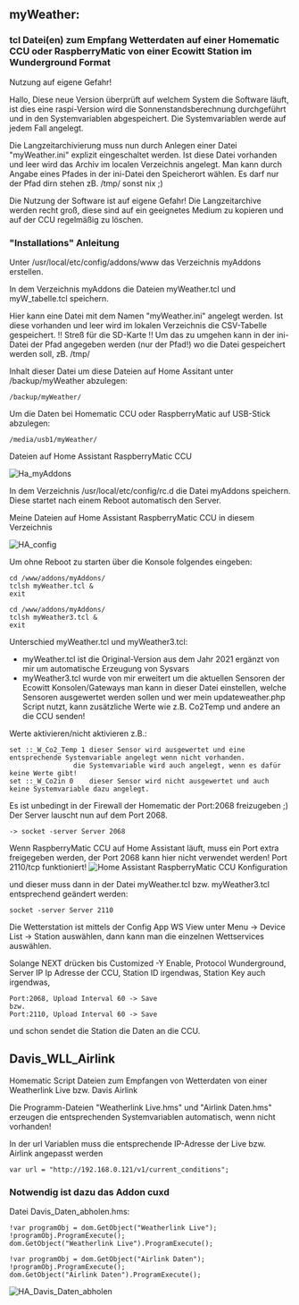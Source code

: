## myWeather:

### tcl Datei(en) zum Empfang Wetterdaten auf einer Homematic CCU oder RaspberryMatic von einer Ecowitt Station im Wunderground Format

Nutzung auf eigene Gefahr!

Hallo,
 Diese neue Version überprüft auf welchem System die Software läuft, ist dies eine raspi-Version wird die 
 Sonnenstandsberechnung durchgeführt und in den Systemvariablen abgespeichert. 
 Die Systemvariablen werde auf jedem Fall angelegt.

 Die Langzeitarchivierung muss nun durch Anlegen einer Datei "myWeather.ini" explizit eingeschaltet werden.
 Ist diese Datei vorhanden und leer wird das Archiv im localen Verzeichnis angelegt. 
 Man kann durch Angabe eines Pfades in der ini-Datei den Speicherort wählen. 
 Es darf nur der Pfad dirn stehen zB. /tmp/ sonst nix ;)

Die Nutzung der Software ist auf eigene Gefahr! 
Die Langzeitarchive werden recht groß, diese sind auf ein geeignetes Medium zu kopieren und auf
der CCU regelmäßig zu löschen.

### "Installations" Anleitung

Unter /usr/local/etc/config/addons/www das Verzeichnis myAddons erstellen.

In dem Verzeichnis myAddons die Dateien myWeather.tcl und myW_tabelle.tcl speichern.

Hier kann eine Datei mit dem Namen "myWeather.ini" angelegt werden. 
Ist diese vorhanden und leer wird im lokalen Verzeichnis die CSV-Tabelle gespeichert.
!! Streß für die SD-Karte !!
Um das zu umgehen kann in der ini-Datei der Pfad angegeben werden (nur der Pfad!) wo die Datei gespeichert werden soll, zB. /tmp/

Inhalt dieser Datei um diese Dateien auf Home Assitant unter /backup/myWeather abzulegen:
```
/backup/myWeather/
```
Um die Daten bei Homematic CCU oder RaspberryMatic auf USB-Stick abzulegen:
```
/media/usb1/myWeather/
```

Dateien auf Home Assistant RaspberryMatic CCU

![Ha_myAddons](https://github.com/user-attachments/assets/b45cb798-1811-4b34-b52b-0f3ba7208caa)


In dem Verzeichnis /usr/local/etc/config/rc.d die Datei myAddons speichern. 
Diese startet nach einem Reboot automatisch den Server.

Meine Dateien auf Home Assistant RaspberryMatic CCU in diesem Verzeichnis

![HA_config](https://github.com/user-attachments/assets/db29605b-cc3e-4905-9929-47b37220da7c)



Um ohne Reboot zu starten über die Konsole folgendes eingeben:
```
cd /www/addons/myAddons/
tclsh myWeather.tcl &
exit
```
```
cd /www/addons/myAddons/
tclsh myWeather3.tcl &
exit
```
Unterschied myWeather.tcl und myWeather3.tcl:
 - myWeather.tcl ist die Original-Version aus dem Jahr 2021 ergänzt von mir um automatische Erzeugung von Sysvars
 - myWeather3.tcl wurde von mir erweitert um die aktuellen Sensoren der Ecowitt Konsolen/Gateways
   man kann in dieser Datei einstellen, welche Sensoren ausgewertet werden sollen
   und wer mein updateweather.php Script nutzt, kann zusätzliche Werte wie z.B. Co2Temp und andere an die CCU senden!

Werte aktivieren/nicht aktivieren z.B.:
```
set ::_W_Co2_Temp 1	dieser Sensor wird ausgewertet und eine entsprechende Systemvariable angelegt wenn nicht vorhanden.
		        die Systemvariable wird auch angelegt, wenn es dafür keine Werte gibt!
set ::_W_Co2in 0	dieser Sensor wird nicht ausgewertet und auch keine Systemvariable dazu angelegt.
```
Es ist unbedingt in der Firewall der Homematic der Port:2068 freizugeben ;)
Der Server lauscht nun auf dem Port 2068.
```
-> socket -server Server 2068
```
Wenn RaspberryMatic CCU auf Home Assistant läuft, muss ein Port extra freigegeben werden,
der Port 2068 kann hier nicht verwendet werden!
Port 2110/tcp funktioniert!
![Home Assistant RaspberryMatic CCU Konfiguration](https://github.com/user-attachments/assets/68756616-7f91-49f8-8bd5-c44e1acd91d5)

und dieser muss dann in der Datei myWeather.tcl bzw. myWeather3.tcl entsprechend geändert werden:

```
socket -server Server 2110
```
Die Wetterstation ist mittels der Config App WS View unter
Menu -> Device List -> Station auswählen,
dann kann man die einzelnen Wettservices auswählen.

Solange NEXT drücken bis Customized -Y Enable,
Protocol Wunderground, Server IP Ip Adresse der CCU,
Station ID irgendwas, Station Key auch irgendwas,
```
Port:2068, Upload Interval 60 -> Save
bzw.
Port:2110, Upload Interval 60 -> Save
```
und schon sendet die Station die Daten an die CCU.





## Davis_WLL_Airlink

Homematic Script Dateien zum Empfangen von Wetterdaten von einer Weatherlink Live
bzw. Davis Airlink

Die Programm-Dateien "Weatherlink Live.hms" und "Airlink Daten.hms"
erzeugen die entsprechenden Systemvariablen automatisch, wenn nicht vorhanden!

In der url Variablen muss die entsprechende IP-Adresse der Live bzw. Airlink angepasst werden
```
var url = "http://192.168.0.121/v1/current_conditions";
```
### Notwendig ist dazu das Addon cuxd

Datei Davis_Daten_abholen.hms:
```
!var programObj = dom.GetObject("Weatherlink Live");
!programObj.ProgramExecute();
dom.GetObject("Weatherlink Live").ProgramExecute();

!var programObj = dom.GetObject("Airlink Daten");
!programObj.ProgramExecute();
dom.GetObject("Airlink Daten").ProgramExecute();
```

![HA_Davis_Daten_abholen](https://github.com/user-attachments/assets/a15b9346-7046-4532-927d-abd00cf59631)
